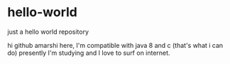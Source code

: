 # hello-world
just a hello world repository

hi github 
amarshi here, I'm compatible with java 8 and c (that's what i can do)
presently I'm studying and I love to surf on internet.
